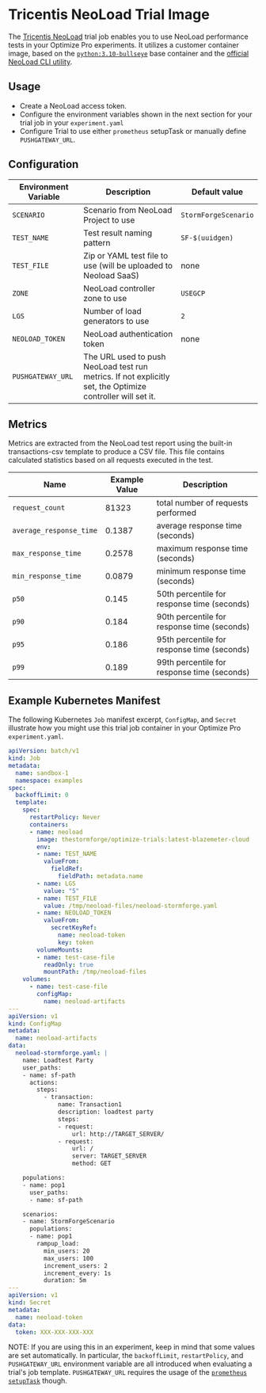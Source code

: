 # Tricentis NeoLoad Trial Image

The [Tricentis NeoLoad](https://www.tricentis.com/products/performance-testing-neoload) trial job enables you to use NeoLoad performance tests in your Optimize Pro experiments.
It utilizes a customer container image, based on the [`python:3.10-bullseye`](https://hub.docker.com/_/python) base container and the [official NeoLoad CLI utility](https://github.com/Neotys-Labs/neoload-cli).

## Usage

- Create a NeoLoad access token.
- Configure the environment variables shown in the next section for your trial job in your `experiment.yaml`
- Configure Trial to use either `prometheus` setupTask or manually define `PUSHGATEWAY_URL`.

## Configuration

| Environment Variable | Description | Default value | 
| -------------------- | ----------- |---------------|
| `SCENARIO`           | Scenario from NeoLoad Project to use | `StormForgeScenario` |
| `TEST_NAME`          | Test result naming pattern | `SF-$(uuidgen)` |
| `TEST_FILE`          | Zip or YAML test file to use (will be uploaded to Neoload SaaS) | none |
| `ZONE`               | NeoLoad controller zone to use | `USEGCP`
| `LGS`                | Number of load generators to use | `2`
| `NEOLOAD_TOKEN`      | NeoLoad authentication token | none |
| `PUSHGATEWAY_URL`    | The URL used to push NeoLoad test run metrics. If not explicitly set, the Optimize controller will set it. |

## Metrics

Metrics are extracted from the NeoLoad test report using the built-in transactions-csv template to produce a CSV file.
This file contains calculated statistics based on all requests executed in the test.

| Name | Example Value | Description |
| ---- | ------------- | ----------- |
| `request_count` | 81323 | total number of requests performed | 
| `average_response_time` | 0.1387 | average response time (seconds) |
| `max_response_time` | 0.2578 | maximum response time (seconds) |
| `min_response_time` | 0.0879 | minimum response time (seconds) |
| `p50` | 0.145 | 50th percentile for response time (seconds) |
| `p90` | 0.184 | 90th percentile for response time (seconds) |
| `p95` | 0.186 | 95th percentile for response time (seconds) |
| `p99` | 0.189 | 99th percentile for response time (seconds) |

## Example Kubernetes Manifest


The following Kubernetes `Job` manifest excerpt, `ConfigMap`, and `Secret` illustrate how you might use this trial job container in your Optimize Pro `experiment.yaml`.

```yaml
apiVersion: batch/v1
kind: Job
metadata:
  name: sandbox-1
  namespace: examples
spec:
  backoffLimit: 0
  template:
    spec:
      restartPolicy: Never
      containers:
      - name: neoload
        image: thestormforge/optimize-trials:latest-blazemeter-cloud
        env:
        - name: TEST_NAME
          valueFrom:
            fieldRef:
              fieldPath: metadata.name
        - name: LGS
          value: "5"
        - name: TEST_FILE
          value: /tmp/neoload-files/neoload-stormforge.yaml
        - name: NEOLOAD_TOKEN
          valueFrom:
            secretKeyRef:
              name: neoload-token
              key: token
        volumeMounts:
        - name: test-case-file
          readOnly: true
          mountPath: /tmp/neoload-files
    volumes:
      - name: test-case-file
        configMap:
          name: neoload-artifacts
---
apiVersion: v1
kind: ConfigMap
metadata:
  name: neoload-artifacts
data:
  neoload-stormforge.yaml: |
    name: Loadtest Party
    user_paths:
    - name: sf-path
      actions:
        steps:
          - transaction:
              name: Transaction1
              description: loadtest party
              steps:
              - request:
                  url: http://TARGET_SERVER/
              - request:
                  url: /
                  server: TARGET_SERVER
                  method: GET

    populations:
    - name: pop1
      user_paths:
      - name: sf-path

    scenarios:
    - name: StormForgeScenario
      populations:
      - name: pop1
        rampup_load:
          min_users: 20
          max_users: 100
          increment_users: 2
          increment_every: 1s
          duration: 5m
---
apiVersion: v1
kind: Secret
metadata:
  name: neoload-token
data:
  token: XXX-XXX-XXX-XXX
```

NOTE: If you are using this in an experiment, keep in mind that some values are set automatically. In particular, the `backoffLimit`, `restartPolicy`, and `PUSHGATEWAY_URL` environment variable are all introduced when evaluating a trial's job template. `PUSHGATEWAY_URL` requires the usage of the [`prometheus` `setupTask`](https://docs.stormforge.io/optimize-pro/concepts/trials/#prometheus) though.
